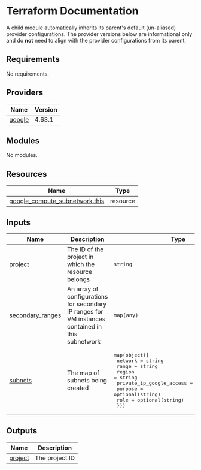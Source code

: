 # Terraform Documentation

A child module automatically inherits its parent's default (un-aliased) provider configurations. The provider versions below are informational only and do **not** need to align with the provider configurations from its parent.

<!-- BEGINNING OF PRE-COMMIT-TERRAFORM DOCS HOOK -->
## Requirements

No requirements.

## Providers

| Name | Version |
|------|---------|
| <a name="provider_google"></a> [google](#provider\_google) | 4.63.1 |

## Modules

No modules.

## Resources

| Name | Type |
|------|------|
| [google_compute_subnetwork.this](https://registry.terraform.io/providers/hashicorp/google/latest/docs/resources/compute_subnetwork) | resource |

## Inputs

| Name | Description | Type | Default | Required |
|------|-------------|------|---------|:--------:|
| <a name="input_project"></a> [project](#input\_project) | The ID of the project in which the resource belongs | `string` | n/a | yes |
| <a name="input_secondary_ranges"></a> [secondary\_ranges](#input\_secondary\_ranges) | An array of configurations for secondary IP ranges for VM instances contained in this subnetwork | `map(any)` | `{}` | no |
| <a name="input_subnets"></a> [subnets](#input\_subnets) | The map of subnets being created | <pre>map(object({<br>    network                  = string<br>    range                    = string<br>    region                   = string<br>    private_ip_google_access = optional(string)<br>    purpose                  = optional(string)<br>    role                     = optional(string)<br>  }))</pre> | n/a | yes |

## Outputs

| Name | Description |
|------|-------------|
| <a name="output_project"></a> [project](#output\_project) | The project ID |
<!-- END OF PRE-COMMIT-TERRAFORM DOCS HOOK -->
